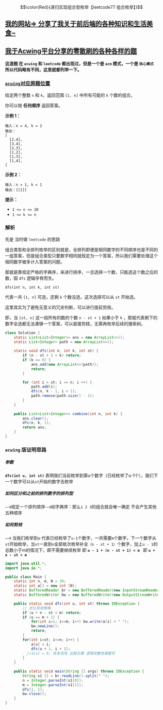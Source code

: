 $$\color{Red}{递归实现组合型枚举【leetcode77 组合枚举】}$$

## [我的网站=> 分享了我关于前后端的各种知识和生活美食~](https://www.fanxy.icu/archives/SolutionMap)

## [我于Acwing平台分享的零散刷的各种各样的题](https://www.acwing.com/blog/content/33005/) 



**这道题 在 `acwing` 和 `leetcode` 都出现过，但是一个是 `acm` 模式，一个是 `核心模式` 所以代码略有不同，这里就都列举一下。**

### [`acwing`对应原题位置](https://www.acwing.com/problem/content/description/95/)

给定两个整数 `n` 和 `k`，返回范围 `[1, n]` 中所有可能的 `k` 个数的组合。

你可以按 **任何顺序** 返回答案。

 

**示例 1：**

```
输入：n = 4, k = 2
输出：
[
  [2,4],
  [3,4],
  [2,3],
  [1,2],
  [1,3],
  [1,4],
]
```

**示例 2：**

```
输入：n = 1, k = 1
输出：[[1]]
```

 

**提示：**

- `1 <= n <= 20`
- `1 <= k <= n`



### 解析

先是 当时做 `leetcode` 的思路

组合类型和全排列枚举的区别就是，全排列即便是相同数字的不同顺序也是不同的一组答案，但是组合类型只要数字相同就规定为一个答案，所以我们需要处理这个相同数字被多计入答案的问题。

那就是靠规定严格的字典序，来进行排序，一旦选择一个数，只能选这个数之后的数，固 `dfs` 逻辑孕育而生。

`dfs(int n, int k, int st)`

代表一共 `[1, n]` 可选，还剩 `k` 个数没选，这次选择可以从 `st` 开始选。

这里其实为了避免无意义的冗余判断，可以进行提前剪枝。

即，当 `[st, n]` 这一段所有的数的个数 `n - st + 1` 如果小于 `k` ，那就代表剩下的数字全选都无法凑够一个答案，可以直接剪枝，无需再枚举后续的搜索树。



```java 
class Solution {
    static List<List<Integer>> ans = new ArrayList<>();
    static List<Integer> path = new ArrayList<>();
    
    static void dfs(int n, int k, int st) {
        if (n - st + 1 < k) return;
        if (k == 0) {
            ans.add(new ArrayList<>(path));
            return;
        }

        for (int i = st; i <= n; i ++) {
            path.add(i);
            dfs(n, k - 1, i + 1);
            path.remove(path.size() - 1);
        }
    }
    
    public List<List<Integer>> combine(int n, int k) {
        ans.clear();
        dfs(n, k, 1);
        return ans;
    }
}
```





### `acwing` 版证明思路

##### 参数
 **`dfs(int u, int st)`** 表明我们当前枚举到第u个数字（已经枚举了u-1个），我们下一个数字可以从`st`开始的数字去枚举



##### 如何区分和之前的排列数字的排列型
`——》`规定一个排列顺序`——》`如字典序：那么`1 2 3`的组合就会唯一确定 不会产生其他五种顺序



##### 如何剪枝
`——》` 当我们枚举到u 代表已经枚举了`u-1`个数字，一共需要`m`个数字，下一个数字从`st`开始枚举，当`st`一直到`n`全部依次枚举补全`（n - st + 1）`个数字，加上`u - 1`的总数小于m的情况下，即不需要继续枚举
即 **`u - 1 + (n - st + 1) < m `**
即 **`u + n - st < m`**



```java
import java.util.*;
import java.io.*;

public class Main {
    static int n, m, N = 30;
    static int a[] = new int [N];
    static BufferedReader br = new BufferedReader(new InputStreamReader(System.in));
    static BufferedWriter bw = new BufferedWriter(new OutputStreamWriter(System.out));

    public static void dfs(int u, int st) throws IOException {
        // 优化剪枝策略
        if (u + n - st < m) return;
        if (u == m + 1) {
            for(int i=1; i<=m; i++) bw.write(a[i] + " ");
            bw.newLine();
            return;
        }
        for(int i=st; i<=n; i++) {
            a[u] = i;
            dfs(u + 1, i + 1);
          //a[u] = 0; 恢复现场 此题无需 逻辑完整性需要写
        }
    }
 
    public static void main(String [] args) throws IOException {
        String s1 [] = br.readLine().split(" ");
        n = Integer.parseInt(s1[0]);
        m = Integer.parseInt(s1[1]);
        dfs(1, 1);
        bw.close();
    }
}
```